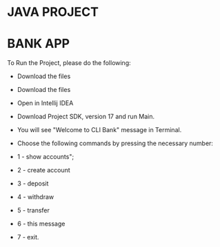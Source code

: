 # JAVA PROJECT
# BANK APP

To Run the Project, please do the following:

- Download the files
- Download the files
- Open in Intellij IDEA
- Download Project SDK, version 17 and run Main.


- You will see "Welcome to CLI Bank" message in Terminal.
- Choose the following commands by pressing the necessary number:


- 1 - show accounts";
- 2 - create account
- 3 - deposit
- 4 - withdraw
- 5 - transfer
- 6 - this message
- 7 - exit.